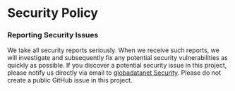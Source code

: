 # Security Policy

### Reporting Security Issues

We take all security reports seriously. When we receive such reports, we will investigate and subsequently fix any potential security vulnerabilities as quickly as possible. 
If you discover a potential security issue in this project, please notify us directly via email to [globadatanet Security](mailto:david@globaldatanet.com). Please do not create a public GitHub issue in this project.
